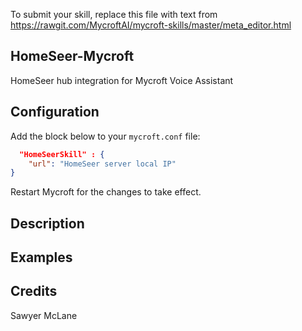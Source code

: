 To submit your skill, replace this file with text from 
https://rawgit.com/MycroftAI/mycroft-skills/master/meta_editor.html


## HomeSeer-Mycroft
HomeSeer hub integration for Mycroft Voice Assistant

## Configuration
Add the block below to your `mycroft.conf` file:

```json
  "HomeSeerSkill" : {
	"url": "HomeSeer server local IP"
}
```

Restart Mycroft for the changes to take effect.

## Description 

## Examples 

## Credits 
Sawyer McLane
